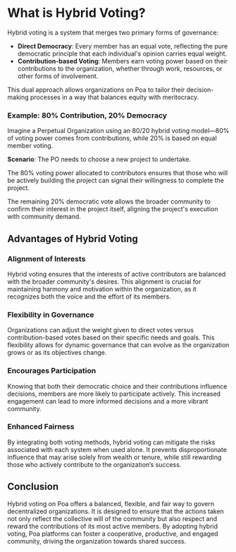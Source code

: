# What is Hybrid Voting?

Hybrid voting is a system that merges two primary forms of governance:

- **Direct Democracy**: Every member has an equal vote, reflecting the pure democratic principle that each individual's opinion carries equal weight.
- **Contribution-based Voting**: Members earn voting power based on their contributions to the organization, whether through work, resources, or other forms of involvement.

This dual approach allows organizations on Poa to tailor their decision-making processes in a way that balances equity with meritocracy. 

### Example: 80% Contribution, 20% Democracy

Imagine a Perpetual Organization using an 80/20 hybrid voting model—80% of voting power comes from contributions, while 20% is based on equal member voting.

**Scenario**: The PO needs to choose a new project to undertake. 

The 80% voting power allocated to contributors ensures that those who will be actively building the project can signal their willingness to complete the project. 

The remaining 20% democratic vote allows the broader community to confirm their interest in the project itself, aligning the project's execution with community demand.

## Advantages of Hybrid Voting

### **Alignment of Interests**
Hybrid voting ensures that the interests of active contributors are balanced with the broader community's desires. This alignment is crucial for maintaining harmony and motivation within the organization, as it recognizes both the voice and the effort of its members.

### **Flexibility in Governance**
Organizations can adjust the weight given to direct votes versus contribution-based votes based on their specific needs and goals. This flexibility allows for dynamic governance that can evolve as the organization grows or as its objectives change.

### **Encourages Participation**
Knowing that both their democratic choice and their contributions influence decisions, members are more likely to participate actively. This increased engagement can lead to more informed decisions and a more vibrant community.

### **Enhanced Fairness**
By integrating both voting methods, hybrid voting can mitigate the risks associated with each system when used alone. It prevents disproportionate influence that may arise solely from wealth or tenure, while still rewarding those who actively contribute to the organization’s success.

## Conclusion

Hybrid voting on Poa offers a balanced, flexible, and fair way to govern decentralized organizations. It is designed to ensure that the actions taken not only reflect the collective will of the community but also respect and reward the contributions of its most active members. By adopting hybrid voting, Poa platforms can foster a cooperative, productive, and engaged community, driving the organization towards shared success.
